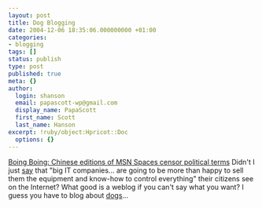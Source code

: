 ```yaml
---
layout: post
title: Dog Blogging
date: 2004-12-06 18:35:06.000000000 +01:00
categories:
- blogging
tags: []
status: publish
type: post
published: true
meta: {}
author:
  login: shanson
  email: papascott-wp@gmail.com
  display_name: PapaScott
  first_name: Scott
  last_name: Hanson
excerpt: !ruby/object:Hpricot::Doc
  options: {}
---
```

<p><a title="Boing Boing: Chinese editions of MSN Spaces censor political terms" href="http://www.boingboing.net/2004/12/06/chinese_editions_of_.html">Boing Boing: Chinese editions of MSN Spaces censor political terms</a> Didn't I just <a href="https://www.papascott.de/archives/2004/11/23/pirates-of-the-internet/">say</a> that "big IT companies... are going to be more than happy to sell them the equipment and know-how to control everything" their citizens see on the Internet? What good is a weblog if you can't say what you want? I guess you have to blog about <a href="http://www.thebobs.de/bob.php?site=winner_kat&katid=1">dogs</a>...</p>

